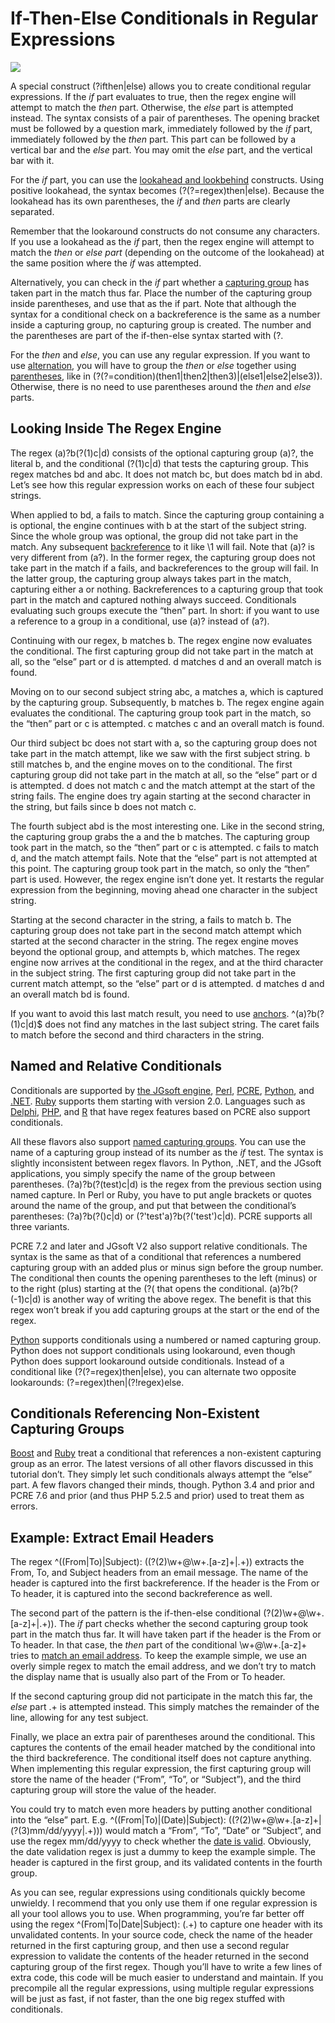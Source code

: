 # If-Then-Else Conditionals in Regular Expressions

![](https://www.regular-expressions.info/img/bulb.png)

A special construct (?ifthen|else) allows you to create conditional regular expressions. If the _if_ part evaluates to true, then the regex engine will attempt to match the _then_ part. Otherwise, the _else_ part is attempted instead. The syntax consists of a pair of parentheses. The opening bracket must be followed by a question mark, immediately followed by the _if_ part, immediately followed by the _then_ part. This part can be followed by a vertical bar and the _else_ part. You may omit the _else_ part, and the vertical bar with it.

For the _if_ part, you can use the [lookahead and lookbehind](https://www.regular-expressions.info/lookaround.html) constructs. Using positive lookahead, the syntax becomes (?(?=regex)then|else). Because the lookahead has its own parentheses, the _if_ and _then_ parts are clearly separated.

Remember that the lookaround constructs do not consume any characters. If you use a lookahead as the _if_ part, then the regex engine will attempt to match the _then_ or _else part_ (depending on the outcome of the lookahead) at the same position where the _if_ was attempted.

Alternatively, you can check in the _if_ part whether a [capturing group](https://www.regular-expressions.info/brackets.html) has taken part in the match thus far. Place the number of the capturing group inside parentheses, and use that as the if part. Note that although the syntax for a conditional check on a backreference is the same as a number inside a capturing group, no capturing group is created. The number and the parentheses are part of the if-then-else syntax started with (?.

For the _then_ and _else_, you can use any regular expression. If you want to use [alternation](https://www.regular-expressions.info/alternation.html), you will have to group the _then_ or _else_ together using [parentheses](https://www.regular-expressions.info/brackets.html), like in (?(?=condition)(then1|then2|then3)|(else1|else2|else3)). Otherwise, there is no need to use parentheses around the _then_ and _else_ parts.

## Looking Inside The Regex Engine

The regex (a)?b(?(1)c|d) consists of the optional capturing group (a)?, the literal b, and the conditional (?(1)c|d) that tests the capturing group. This regex matches bd and abc. It does not match bc, but does match bd in abd. Let’s see how this regular expression works on each of these four subject strings.

When applied to bd, a fails to match. Since the capturing group containing a is optional, the engine continues with b at the start of the subject string. Since the whole group was optional, the group did not take part in the match. Any subsequent [backreference](https://www.regular-expressions.info/backref.html) to it like \1 will fail. Note that (a)? is very different from (a?). In the former regex, the capturing group does not take part in the match if a fails, and backreferences to the group will fail. In the latter group, the capturing group always takes part in the match, capturing either a or nothing. Backreferences to a capturing group that took part in the match and captured nothing always succeed. Conditionals evaluating such groups execute the “then” part. In short: if you want to use a reference to a group in a conditional, use (a)? instead of (a?).

Continuing with our regex, b matches b. The regex engine now evaluates the conditional. The first capturing group did not take part in the match at all, so the “else” part or d is attempted. d matches d and an overall match is found.

Moving on to our second subject string abc, a matches a, which is captured by the capturing group. Subsequently, b matches b. The regex engine again evaluates the conditional. The capturing group took part in the match, so the “then” part or c is attempted. c matches c and an overall match is found.

Our third subject bc does not start with a, so the capturing group does not take part in the match attempt, like we saw with the first subject string. b still matches b, and the engine moves on to the conditional. The first capturing group did not take part in the match at all, so the “else” part or d is attempted. d does not match c and the match attempt at the start of the string fails. The engine does try again starting at the second character in the string, but fails since b does not match c.

The fourth subject abd is the most interesting one. Like in the second string, the capturing group grabs the a and the b matches. The capturing group took part in the match, so the “then” part or c is attempted. c fails to match d, and the match attempt fails. Note that the “else” part is not attempted at this point. The capturing group took part in the match, so only the “then” part is used. However, the regex engine isn’t done yet. It restarts the regular expression from the beginning, moving ahead one character in the subject string.

Starting at the second character in the string, a fails to match b. The capturing group does not take part in the second match attempt which started at the second character in the string. The regex engine moves beyond the optional group, and attempts b, which matches. The regex engine now arrives at the conditional in the regex, and at the third character in the subject string. The first capturing group did not take part in the current match attempt, so the “else” part or d is attempted. d matches d and an overall match bd is found.

If you want to avoid this last match result, you need to use [anchors](https://www.regular-expressions.info/anchors.html). ^(a)?b(?(1)c|d)$ does not find any matches in the last subject string. The caret fails to match before the second and third characters in the string.

## Named and Relative Conditionals

Conditionals are supported by [the JGsoft engine](https://www.regular-expressions.info/jgsoft.html), [Perl](https://www.regular-expressions.info/perl.html), [PCRE](https://www.regular-expressions.info/pcre.html), [Python](https://www.regular-expressions.info/python.html), and [.NET](https://www.regular-expressions.info/dotnet.html). [Ruby](https://www.regular-expressions.info/ruby.html) supports them starting with version 2.0. Languages such as [Delphi](https://www.regular-expressions.info/delphi.html), [PHP](https://www.regular-expressions.info/php.html), and [R](https://www.regular-expressions.info/rlanguage.html) that have regex features based on PCRE also support conditionals.

All these flavors also support [named capturing groups](https://www.regular-expressions.info/named.html). You can use the name of a capturing group instead of its number as the _if_ test. The syntax is slightly inconsistent between regex flavors. In Python, .NET, and the JGsoft applications, you simply specify the name of the group between parentheses. (?<test>a)?b(?(test)c|d) is the regex from the previous section using named capture. In Perl or Ruby, you have to put angle brackets or quotes around the name of the group, and put that between the conditional’s parentheses: (?<test>a)?b(?(<test>)c|d) or (?'test'a)?b(?('test')c|d). PCRE supports all three variants.

PCRE 7.2 and later and JGsoft V2 also support relative conditionals. The syntax is the same as that of a conditional that references a numbered capturing group with an added plus or minus sign before the group number. The conditional then counts the opening parentheses to the left (minus) or to the right (plus) starting at the (?( that opens the conditional. (a)?b(?(-1)c|d) is another way of writing the above regex. The benefit is that this regex won’t break if you add capturing groups at the start or the end of the regex.

[Python](https://www.regular-expressions.info/python.html) supports conditionals using a numbered or named capturing group. Python does not support conditionals using lookaround, even though Python does support lookaround outside conditionals. Instead of a conditional like (?(?=regex)then|else), you can alternate two opposite lookarounds: (?=regex)then|(?!regex)else.

## Conditionals Referencing Non-Existent Capturing Groups

[Boost](https://www.regular-expressions.info/boost.html) and [Ruby](https://www.regular-expressions.info/ruby.html) treat a conditional that references a non-existent capturing group as an error. The latest versions of all other flavors discussed in this tutorial don’t. They simply let such conditionals always attempt the “else” part. A few flavors changed their minds, though. Python 3.4 and prior and PCRE 7.6 and prior (and thus PHP 5.2.5 and prior) used to treat them as errors.

## Example: Extract Email Headers

The regex ^((From|To)|Subject): ((?(2)\w+@\w+\.[a-z]+|.+)) extracts the From, To, and Subject headers from an email message. The name of the header is captured into the first backreference. If the header is the From or To header, it is captured into the second backreference as well.

The second part of the pattern is the if-then-else conditional (?(2)\w+@\w+\.[a-z]+|.+)). The _if_ part checks whether the second capturing group took part in the match thus far. It will have taken part if the header is the From or To header. In that case, the _then_ part of the conditional \w+@\w+\.[a-z]+ tries to [match an email address](https://www.regular-expressions.info/email.html). To keep the example simple, we use an overly simple regex to match the email address, and we don’t try to match the display name that is usually also part of the From or To header.

If the second capturing group did not participate in the match this far, the _else_ part .+ is attempted instead. This simply matches the remainder of the line, allowing for any test subject.

Finally, we place an extra pair of parentheses around the conditional. This captures the contents of the email header matched by the conditional into the third backreference. The conditional itself does not capture anything. When implementing this regular expression, the first capturing group will store the name of the header (“From”, “To”, or “Subject”), and the third capturing group will store the value of the header.

You could try to match even more headers by putting another conditional into the “else” part. E.g. ^((From|To)|(Date)|Subject): ((?(2)\w+@\w+\.[a-z]+|(?(3)mm/dd/yyyy|.+))) would match a “From”, “To”, “Date” or “Subject”, and use the regex mm/dd/yyyy to check whether the [date is valid](https://www.regular-expressions.info/dates.html). Obviously, the date validation regex is just a dummy to keep the example simple. The header is captured in the first group, and its validated contents in the fourth group.

As you can see, regular expressions using conditionals quickly become unwieldy. I recommend that you only use them if one regular expression is all your tool allows you to use. When programming, you’re far better off using the regex ^(From|To|Date|Subject): (.+) to capture one header with its unvalidated contents. In your source code, check the name of the header returned in the first capturing group, and then use a second regular expression to validate the contents of the header returned in the second capturing group of the first regex. Though you’ll have to write a few lines of extra code, this code will be much easier to understand and maintain. If you precompile all the regular expressions, using multiple regular expressions will be just as fast, if not faster, than the one big regex stuffed with conditionals.